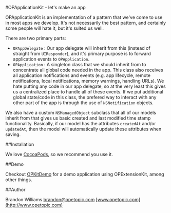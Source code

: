 #OPApplicationKit - let's make an app

OPApplicationKit is an implementation of a pattern that we've come to use in most apps we develop. It's not necessarily the best pattern, and certainly some people will hate it, but it's suited us well.

There are two primary parts: 

* `OPAppDelegate` : Our app delegate will inherit from this (instead of straight from `UIResponder`), and it's primary purpose is to forward application events to `OPApplication`.
* `OPApplication` : A singleton class that we should inherit from to concentrate all global code needed in the app. This class also receives all application notifications and events (e.g. app lifecycle, remote notifications, local notifications, memory warnings, handling URLs). We hate putting any code in our app delegate, so at the very least this gives us a centralized place to handle all of these events. If we put additional global state/code in this class, the prefered way to interact with any other part of the app is through the use of `NSNotification` objects.

We also have a custom `NSManagedObject` subclass that all of our models inherit from that gives us basic created and last modified time stamp functionality. Basically, if our model has the attributes `createdAt` and/or `updatedAt`, then the model will automatically update these attributes when saving.

##Installation

We love [CocoaPods](http://github.com/cocoapods/cocoapods), so we recommend you use it.

##Demo

Checkout [OPKitDemo](http://www.opetopic.com) for a demo application using OPExtensionKit, among other things.

##Author

Brandon Williams
brandon@opetopic.com
[www.opetopic.com](http://www.opetopic.com)
